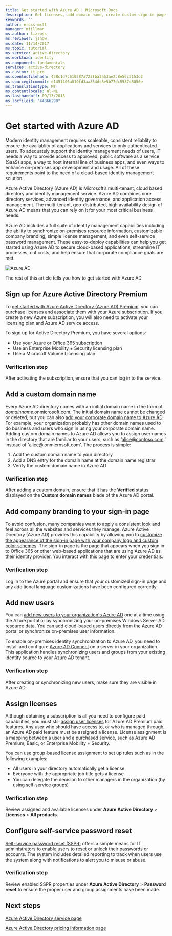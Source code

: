 ```yaml
---
title: Get started with Azure AD | Microsoft Docs
description: Get licenses, add domain name, create custom sign-in page, and add self-service password reset in Azure Active Diretory
keywords: ''
author: eross-msft
manager: mtillman
ms.author: lizross
ms.reviewer: jsnow
ms.date: 11/14/2017
ms.topic: tutorial
ms.service: active-directory
ms.workload: identity
ms.component: fundamentals
services: active-directory
ms.custom: it-pro
ms.openlocfilehash: 438c1d7c510587a723fba3a53ae2c8e56c5153d2
ms.sourcegitcommit: d1451406a010fd3aa854dc8e5b77dc5537d8050e
ms.translationtype: MT
ms.contentlocale: nl-NL
ms.lasthandoff: 09/13/2018
ms.locfileid: "44866290"
---
```

# <a name="get-started-with-azure-ad"></a>Get started with Azure AD
Modern identity management requires scaleable, consistent reliablity to ensure the availablity of applications and services to only authenticated users. To adequately support the identity management needs of users, IT needs a way to provide access to approved, public software as a service (SaaS) apps, a way to host internal line of business apps, and even ways to enhance on-premises app development and usage. All of these requirements point to the need of a cloud-based identity management solution.      

Azure Active Directory (Azure AD) is Microsoft’s multi-tenant, cloud based directory and identity management service. Azure AD combines core directory services, advanced identity governance, and application access management. The multi-tenant, geo-distributed, high availability design of Azure AD means that you can rely on it for your most critical business needs.

Azure AD includes a full suite of identity management capabilities including the ability to synchronize on-premises resource information, customizable company branding, simple license management, and even self-service password management. These easy-to-deploy capabilities can help you get started using Azure AD to secure cloud-based applications, streamline IT processes, cut costs, and help ensure that corporate compliance goals are met.

![Azure AD ](./media/get-started-azure-ad/Azure_Active_Directory.png)

The rest of this article tells you how to get started with Azure AD. 

## <a name="sign-up-for-azure-active-directory-premium"></a>Sign up for Azure Active Directory Premium
To [get started with Azure Active Directory (Azure AD) Premium](active-directory-get-started-premium.md), you can purchase licenses and associate them with your Azure subscription. If you create a new Azure subscription, you will also need to activate your licensing plan and Azure AD service access. 

To sign up for Active Directory Premium, you have several options: 

- Use your Azure or Office 365 subscription
- Use an Enterprise Mobility + Security licensing plan
- Use a Microsoft Volume Licensing plan

### <a name="verification-step"></a>Verification step
After activating the subscription, ensure that you can log in to the service.

## <a name="add-a-custom-domain-name"></a>Add a custom domain name
Every Azure AD directory comes with an initial domain name in the form of *domainname*.onmicrosoft.com. The initial domain name cannot be changed or deleted, but you can also [add your corporate domain name to Azure AD](add-custom-domain.md). For example, your organization probably has other domain names used to do business and users who sign in using your corporate domain name. Adding custom domain names to Azure AD allows you to assign user names in the directory that are familiar to your users, such as ‘alice@contoso.com.’ instead of 'alice@.onmicrosoft.com'. The process is simple:

1. Add the custom domain name to your directory
2. Add a DNS entry for the domain name at the domain name registrar
3. Verify the custom domain name in Azure AD

### <a name="verification-step"></a>Verification step
After adding a custom domain, ensure that it has the **Verified** status displayed on the **Custom domain names** blade of the Azure AD portal.

## <a name="add-company-branding-to-your-sign-in-page"></a>Add company branding to your sign-in page 
To avoid confusion, many companies want to apply a consistent look and feel across all the websites and services they manage. Azure Active Directory (Azure AD) provides this capability by allowing you to [customize the appearance of the sign-in page with your company logo and custom color schemes](customize-branding.md). The sign-in page is the page that appears when you sign in to Office 365 or other web-based applications that are using Azure AD as their identity provider. You interact with this page to enter your credentials.

### <a name="verification-step"></a>Verification step
Log in to the Azure portal and ensure that your customized sign-in page and any additional language customizations have been configured correctly. 

## <a name="add-new-users"></a>Add new users
You can [add new users to your organization's Azure AD](add-users-azure-active-directory.md) one at a time using the Azure portal or by synchronizing your on-premises Windows Server AD resource data. You can add cloud-based users directly from the Azure AD portal or synchronize on-premises user information.

To enable on-premises identity synchronization to Azure AD, you need to install and configure [Azure AD Connect](https://docs.microsoft.com/azure/active-directory/connect/active-directory-aadconnect) on a server in your organization. This application handles synchronizing users and groups from your existing identity source to your Azure AD tenant.

### <a name="verification-step"></a>Verification step
After creating or synchronizing new users, make sure they are visible in Azure AD.

## <a name="assign-licenses"></a>Assign licenses
Although obtaining a subscription is all you need to configure paid capabilities, you must still [assign user licenses](license-users-groups.md) for Azure AD Premium paid features. Any user who should have access to, or who is managed through, an Azure AD paid feature must be assigned a license. License assignment is a mapping between a user and a purchased service, such as Azure AD Premium, Basic, or Enterprise Mobility + Security.

You can use group-based license assignment to set up rules such as in the following examples:

- All users in your directory automatically get a license
- Everyone with the appropriate job title gets a license
- You can delegate the decision to other managers in the organization (by using self-service groups)

### <a name="verification-step"></a>Verification step
Review assigned and available licenses under **Azure Active Directory** > **Licenses** > **All products**.

## <a name="configure-self-service-password-reset"></a>Configure self-service password reset
[Self-service password reset (SSPR)](../authentication/quickstart-sspr.md) offers a simple means for IT administrators to enable users to reset or unlock their passwords or accounts. The system includes detailed reporting to track when users use the system along with notifications to alert you to misuse or abuse.

### <a name="verification-step"></a>Verification step
Review enabled SSPR properties under **Azure Active Directory** > **Password reset** to ensure the proper user and group assignments have been made. 


## <a name="next-steps"></a>Next steps
[Azure Active Directory service page](https://azure.microsoft.com/services/active-directory/)

[Azure Active Directory pricing information page](https://azure.microsoft.com/pricing/details/active-directory/)